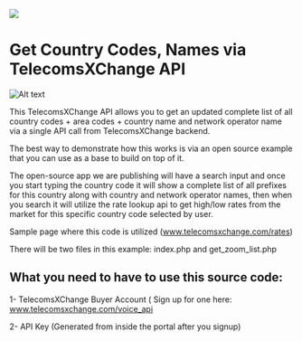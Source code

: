 ![](https://user-images.githubusercontent.com/26701933/54167718-c5161f80-4473-11e9-82cc-f6ff64227d8e.png)

# Get Country Codes, Names via TelecomsXChange API

![Alt text](https://s3.amazonaws.com/cdn.freshdesk.com/data/helpdesk/attachments/production/11022455717/original/EGdsXGq8fSRQpIXZISV6ML0DvbkaeduXXg.png?1506205725 "Autocomplete Get Countries list via API by Prefix search")



This TelecomsXChange API allows you to get an updated complete list of all country codes + area codes + country name and network operator name via a single API call from TelecomsXChange backend.

The best way to demonstrate how this works is via an open source example that you can use as a base to build on top of it.

The open-source app we are publishing will have a search input and once you start typing the country code it will show a complete list of all prefixes for this country along with country and network operator names, then when you search it will utilize the rate lookup api to get high/low rates from the market for this specific country code selected by user.

Sample page where this code is utilized (www.telecomsxchange.com/rates)

There will be two files in this example: index.php and get_zoom_list.php 

<h2>What you need to have to use this source code: </h2>

1- TelecomsXChange Buyer Account ( Sign up for one here: www.telecomsxchange.com/voice_api 

2- API Key (Generated from inside the portal after you signup)


